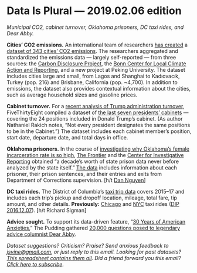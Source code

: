 Data Is Plural — 2019.02.06 edition
===================================

*Municipal CO2, cabinet turnover, Oklahoma prisoners, DC taxi rides, and Dear Abby.*


__Cities’ CO2__ __emissions.__ An international team of researchers [has created](https://www.nature.com/articles/sdata2018280?WT.ec_id=SDATA-201901) a [dataset of 343 cities’ CO2 emissions](https://doi.pangaea.de/10.1594/PANGAEA.884141). The researchers aggregated and standardized the emissions data — largely self-reported — from three sources: the [Carbon Disclosure Project](https://data.cdp.net/Emissions/2016-Citywide-GHG-Emissions/dfed-thx7), the [Bonn Center for Local Climate Action and Reporting](https://carbonn.org/), and a new project at Peking University. The dataset includes cities large and small, from Lagos and Shanghai to Kadıovacık, Turkey (pop. 216) and Brisbane, California (pop. ~4,700). In addition to emissions, the dataset also provides contextual information about the cities, such as average household sizes and gasoline prices.


__Cabinet turnover.__ For a [recent analysis of Trump administration turnover](https://fivethirtyeight.com/features/two-years-in-turnover-in-trumps-cabinet-is-still-historically-high/), FiveThirtyEight compiled a dataset of [the last seven presidents’ cabinets](https://github.com/fivethirtyeight/data/tree/master/cabinet-turnover) — covering the 24 positions included in Donald Trump’s cabinet. (As author Nathaniel Rakich notes, “Not every president designates the same positions to be in the Cabinet.”) The dataset includes each cabinet member’s position, start date, departure date, and total days in office.


__Oklahoma prisoners.__ In the course of [investigating why Oklahoma’s female incarceration rate is so high](https://www.revealnews.org/article/let-down-and-locked-up-why-oklahomas-female-incarceration-is-so-high/), [The Frontier](https://www.readfrontier.org/) and the [Center for Investigative Reporting](https://www.revealnews.org/) obtained “a decade’s worth of state prison data never before analyzed by the state itself.” [The data](https://www.revealnews.org/article/before-you-dive-into-oklahomas-prison-data-read-reveals-tips/) includes information about each prisoner, their prison sentences, and their entries and exits from Department of Corrections supervision. [h/t [Dan Nguyen](https://www.reddit.com/r/datasets/comments/ajqp57/oklahoma_prisoners_2017_280k_records/)]


__DC taxi rides.__ The District of Columbia’s [taxi trip data](http://opendata.dc.gov/datasets?q=taxicabs) covers 2015–17 and includes each trip’s pickup and dropoff location, mileage, total fare, tip amount, and other details. __Previously:__ [Chicago](https://data.cityofchicago.org/Transportation/Taxi-Trips-Dashboard/spcw-brbq) and [NYC](http://toddwschneider.com/posts/analyzing-1-1-billion-nyc-taxi-and-uber-trips-with-a-vengeance/) taxi rides ([DIP 2016.12.07](https://tinyletter.com/data-is-plural/letters/data-is-plural-2016-12-07-edition)). [h/t Richard Sigman]


__Advice sought.__ To support its data-driven feature, “[30 Years of American Anxieties](https://pudding.cool/2018/11/dearabby/),” The Pudding gathered [20,000 questions posed to legendary advice columnist Dear Abby](https://github.com/the-pudding/data/tree/master/dearabby).


*Dataset suggestions? Criticism? Praise? Send anxious feedback to <jsvine@gmail.com>, or just reply to this email. Looking for past datasets? [This spreadsheet contains them all](https://docs.google.com/spreadsheets/d/1wZhPLMCHKJvwOkP4juclhjFgqIY8fQFMemwKL2c64vk). Did a friend forward you this email? [Click here to subscribe](https://tinyletter.com/data-is-plural).*